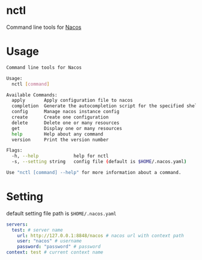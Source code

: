 # nctl
Command line tools for [Nacos](https://nacos.io/)

# Usage

```sh
Command line tools for Nacos

Usage:
  nctl [command]

Available Commands:
  apply       Apply configuration file to nacos
  completion  Generate the autocompletion script for the specified shell
  config      Manage nacos instance config
  create      Create one configuration
  delete      Delete one or many resources
  get         Display one or many resources
  help        Help about any command
  version     Print the version number

Flags:
  -h, --help             help for nctl
  -s, --setting string   config file (default is $HOME/.nacos.yaml)

Use "nctl [command] --help" for more information about a command.
```

# Setting

default setting file path is `$HOME/.nacos.yaml`

```yaml
servers:
  test: # server name
    url: http://127.0.0.1:8848/nacos # nacos url with context path
    user: "nacos" # username
    password: "password" # password
context: test # current context name
```